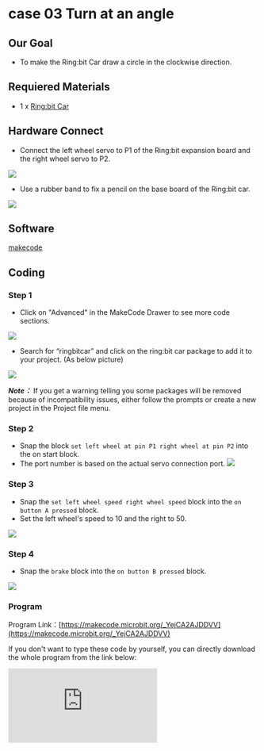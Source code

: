 ﻿# case 03 Turn at an angle

## Our Goal

- To make the Ring:bit Car draw a circle in the clockwise direction.

## Requiered Materials

- 1 x [Ring:bit Car](https://shop.elecfreaks.com/products/elecfreaks-micro-bit-ring-bit-v2-car-kit-without-micro-bit-board?_pos=4&_sid=66ba68dec&_ss=r)

## Hardware Connect

- Connect the left wheel servo to P1 of the Ring:bit expansion board and the right wheel servo to P2.

![](https://wiki-media-ef.oss-cn-hongkong.aliyuncs.com//images/jBVHea8.png)

- Use a rubber band to fix a pencil on the base board of the Ring:bit car.

![](https://wiki-media-ef.oss-cn-hongkong.aliyuncs.com//images/EfYkq79.jpg)

## Software

[makecode](https://makecode.microbit.org/#)

## Coding

### Step 1
- Click on "Advanced" in the MakeCode Drawer to see more code sections.

![](https://wiki-media-ef.oss-cn-hongkong.aliyuncs.com//images/2qCyzQ7.png)

- Search for “ringbitcar” and click on the ring:bit car package to add it to your project. (As below picture)

![](https://wiki-media-ef.oss-cn-hongkong.aliyuncs.com//images/1Wq2Mov.jpg)

***Note：*** If you get a warning telling you some packages will be removed because of incompatibility issues, either follow the prompts or create a new project in the Project file menu.

### Step 2

- Snap the block `set left wheel at pin P1 right wheel at pin P2` into the on start block.
- The port number is based on the actual servo connection port.
![](https://wiki-media-ef.oss-cn-hongkong.aliyuncs.com//images/igG5TVD.png)

### Step 3

- Snap the `set left wheel speed right wheel speed` block into the `on button A pressed` block.
- Set the left wheel's speed to 10 and the right to 50.

![](https://wiki-media-ef.oss-cn-hongkong.aliyuncs.com//images/Mnakk7a.png)


### Step 4

- Snap the `brake` block into the `on button B pressed` block.

![](https://wiki-media-ef.oss-cn-hongkong.aliyuncs.com//images/4UStidJ.png)


### Program

Program Link：[https://makecode.microbit.org/_YejCA2AJDDVV](https://makecode.microbit.org/_YejCA2AJDDVV)

If you don't want to type these code by yourself, you can directly download the whole program from the link below:

<div
    style={{
        position: 'relative',
        paddingBottom: '60%',
        overflow: 'hidden',
    }}
>
    <iframe
        src="https://makecode.microbit.org/_YejCA2AJDDVV"
        frameborder="0"
        sandbox="allow-popups allow-forms allow-scripts allow-same-origin"
        style={{
            position: 'absolute',
            width: '100%',
            height: '100%',
        }}
    />
</div>


## Result

- On button A pressed, the car draws a circle.
- On button B pressed, stop car.

![](https://wiki-media-ef.oss-cn-hongkong.aliyuncs.com//images/HStJeJY.jpg)

## Think

- How can you make your car draw an eight?

## Questions



## More Information
